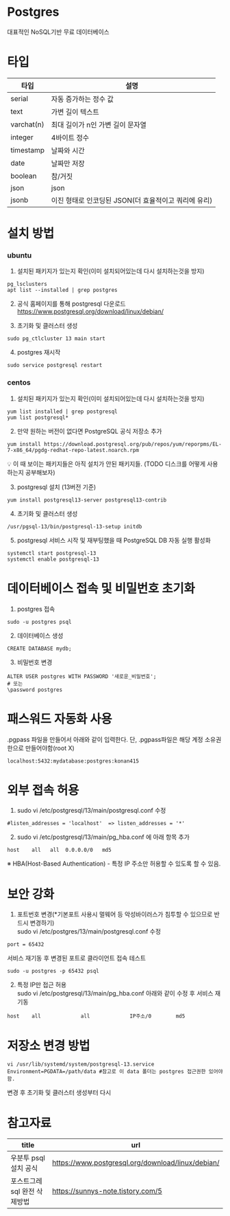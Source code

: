 # Postgres
대표적인 NoSQL기반 무료 데이터베이스

# 타입
|타입|설명|
|---|---|
|serial|자동 증가하는 정수 값|
|text|가변 길이 텍스트|
|varchat(n)|최대 길이가 n인 가변 길이 문자열|
|integer|4바이트 정수|
|timestamp|날짜와 시간|
|date|날짜만 저장|
|boolean|참/거짓|
|json|json|
|jsonb|이진 형태로 인코딩된 JSON(더 효율적이고 쿼리에 유리)|

# 설치 방법

### ubuntu
1. 설치된 패키지가 있는지 확인(이미 설치되어있는데 다시 설치하는것을 방지)
```
pg_lsclusters
apt list --installed | grep postgres
```

2. 공식 홈페이지를 통해 postgresql 다운로드
https://www.postgresql.org/download/linux/debian/

3. 초기화 및 클러스터 생성
```
sudo pg_ctlcluster 13 main start
```

4. postgres 재시작
```
sudo service postgresql restart
```

### centos

1. 설치된 패키지가 있는지 확인(이미 설치되어있는데 다시 설치하는것을 방지)
```
yum list installed | grep postgresql
yum list postgresql*
```

2. 만약 원하는 버전이 없다면 PostgreSQL 공식 저장소 추가
```
yum install https://download.postgresql.org/pub/repos/yum/reporpms/EL-7-x86_64/pgdg-redhat-repo-latest.noarch.rpm
```
💡 이 때 보이는 패키지들은 아직 설치가 안된 패키지들. (TODO 디스크를 어떻게 사용하는지 공부해보자)

3. postgresql 설치 (13버전 기준)
```
yum install postgresql13-server postgresql13-contrib
```

4. 초기화 및 클러스터 생성
```
/usr/pgsql-13/bin/postgresql-13-setup initdb
```

5. postgresql 서비스 시작 및 재부팅했을 때 PostgreSQL DB 자동 실행 활성화
```
systemctl start postgresql-13
systemctl enable postgresql-13
```

# 데이터베이스 접속 및 비밀번호 초기화

1. postgres 접속
```
sudo -u postgres psql
```

2. 데이터베이스 생성
```
CREATE DATABASE mydb;
```

3. 비밀번호 변경
```
ALTER USER postgres WITH PASSWORD '새로운_비밀번호';
# 또는
\password postgres
```

# 패스워드 자동화 사용
.pgpass 파일을 만들어서 아래와 같이 입력한다. 단, .pgpass파일은 해당 계정 소유권한으로 만들어야함(root X)
```
localhost:5432:mydatabase:postgres:konan415
```

# 외부 접속 허용
1. sudo vi /etc/postgresql/13/main/postgresql.conf 수정
```
#listen_addresses = 'localhost'  => listen_addresses = '*' 
```
     
2. sudo vi /etc/postgresql/13/main/pg_hba.conf 에 아래 항목 추가
```
host    all   all  0.0.0.0/0   md5
```
※ HBA(Host-Based Authentication) - 특정 IP 주소만 허용할 수 있도록 할 수 있음.

# 보안 강화
1. 포트번호 변경(*기본포트 사용시 멀웨어 등 악성바이러스가 침투할 수 있으므로 반드시 변경하기)  
sudo vi /etc/postgres/13/main/postgresql.conf 수정
```
port = 65432
```
서비스 재기동 후 변경된 포트로 클라이언트 접속 테스트  
```
sudo -u postgres -p 65432 psql
```

2. 특정 IP만 접근 허용  
sudo vi /etc/postgresql/13/main/pg_hba.conf 아래와 같이 수정 후 서비스 재기동
```
host    all             all             IP주소/0        md5
```


# 저장소 변경 방법
```
vi /usr/lib/systemd/system/postgresql-13.service
Environment=PGDATA=/path/data #참고로 이 data 폴더는 postgres 접근권한 있어야함.
```
변경 후 초기화 및 클러스터 생성부터 다시

# 참고자료
|title|url|
|---|---|
|우분투 psql 설치 공식|https://www.postgresql.org/download/linux/debian/|
|포스트그레 sql 완전 삭제방법|https://sunnys-note.tistory.com/5|